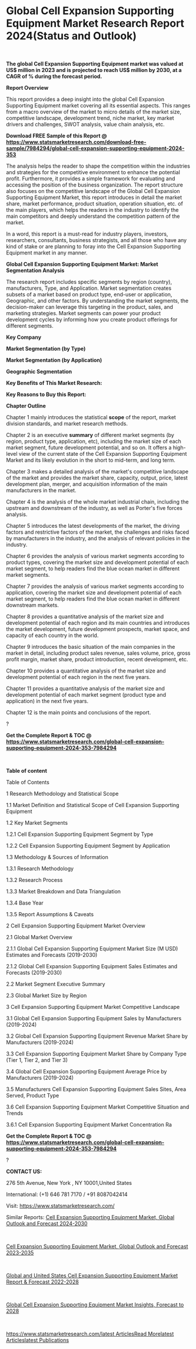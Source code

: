 <h1>Global Cell Expansion Supporting Equipment Market Research Report 2024(Status and Outlook)</h1><br/><p><strong>The global Cell Expansion Supporting Equipment market was valued at US$ million in 2023 and is projected to reach US$ million by 2030, at a <strong>CAGR</strong> of % during the forecast period.</strong></p>
 
 
 
 <p><strong>Report Overview</strong></p>
 
 
 
 <p>This report provides a deep insight into the global Cell Expansion Supporting Equipment market covering all its essential aspects. This ranges from a macro overview of the market to micro details of the market size, competitive landscape, development trend, niche market, key market drivers and challenges, SWOT analysis, value chain analysis, etc.</p>
 
 
 
 <p><strong>Download FREE Sample of this Report @ <a href="https://www.statsmarketresearch.com/download-free-sample/7984294/global-cell-expansion-supporting-equipment-2024-353">https://www.statsmarketresearch.com/download-free-sample/7984294/global-cell-expansion-supporting-equipment-2024-353</a></strong></p>
 
 
 
 <p>The analysis helps the reader to shape the competition within the industries and strategies for the competitive environment to enhance the potential profit. Furthermore, it provides a simple framework for evaluating and accessing the position of the business organization. The report structure also focuses on the competitive landscape of the Global Cell Expansion Supporting Equipment Market, this report introduces in detail the market share, market performance, product situation, operation situation, etc. of the main players, which helps the readers in the industry to identify the main competitors and deeply understand the competition pattern of the market.</p>
 
 
 
 <p>In a word, this report is a must-read for industry players, investors, researchers, consultants, business strategists, and all those who have any kind of stake or are planning to foray into the Cell Expansion Supporting Equipment market in any manner.</p>
 
 
 
 <p><strong>Global Cell Expansion Supporting Equipment Market: Market Segmentation Analysis</strong></p>
 
 
 
 <p>The research report includes specific segments by region (country), manufacturers, Type, and Application. Market segmentation creates subsets of a market based on product type, end-user or application, Geographic, and other factors. By understanding the market segments, the decision-maker can leverage this targeting in the product, sales, and marketing strategies. Market segments can power your product development cycles by informing how you create product offerings for different segments.</p>
 
 
 
 <p><strong>Key Company</strong></p>
 
 
 
 <p><strong>Market Segmentation (by Type)</strong></p>
 
 
 
 <p><strong>Market Segmentation (<strong>by Application</strong>)</strong></p>
 
 
 
 <p><strong>Geographic Segmentation</strong></p>
 
 
 
 <p><strong>Key Benefits of This Market Research:</strong></p>
 
 
 
 <p><strong>Key <strong>Reasons to Buy</strong> this Report:</strong></p>
 
 
 
 <p><strong>Chapter Outline</strong></p>
 
 
 
 <p>Chapter 1 mainly introduces the statistical <strong>scope</strong> of the report, market division standards, and market research methods.</p>
 
 
 
 <p>Chapter 2 is an executive <strong>summary</strong> of different market segments (by region, product type, application, etc), including the market size of each market segment, future development potential, and so on. It offers a high-level view of the current state of the Cell Expansion Supporting Equipment Market and its likely evolution in the short to mid-term, and long term.</p>
 
 
 
 <p>Chapter 3 makes a detailed analysis of the market&#39;s competitive landscape of the market and provides the market share, capacity, output, price, latest development plan, merger, and acquisition information of the main manufacturers in the market.</p>
 
 
 
 <p>Chapter 4 is the analysis of the whole market industrial chain, including the upstream and downstream of the industry, as well as Porter&#39;s five forces analysis.</p>
 
 
 
 <p>Chapter 5 introduces the latest developments of the market, the driving factors and restrictive factors of the market, the challenges and risks faced by manufacturers in the industry, and the analysis of relevant policies in the industry.</p>
 
 
 
 <p>Chapter 6 provides the analysis of various market segments according to product types, covering the market size and development potential of each market segment, to help readers find the blue ocean market in different market segments.</p>
 
 
 
 <p>Chapter 7 provides the analysis of various market segments according to application, covering the market size and development potential of each market segment, to help readers find the blue ocean market in different downstream markets.</p>
 
 
 
 <p>Chapter 8 provides a quantitative analysis of the market size and development potential of each region and its main countries and introduces the market development, future development prospects, market space, and capacity of each country in the world.</p>
 
 
 
 <p>Chapter 9 introduces the basic situation of the main companies in the market in detail, including product sales revenue, sales volume, price, gross profit margin, market share, product introduction, recent development, etc.</p>
 
 
 
 <p>Chapter 10 provides a quantitative analysis of the market size and development potential of each region in the next five years.</p>
 
 
 
 <p>Chapter 11 provides a quantitative analysis of the market size and development potential of each market segment (product type and application) in the next five years.</p>
 
 
 
 <p>Chapter 12 is the main points and conclusions of the report.</p>
 
 
 
 <p>? </p>
 
 
 
 <div><b>Get the Complete Report & TOC @ <a href="https://www.statsmarketresearch.com/global-cell-expansion-supporting-equipment-2024-353-7984294">https://www.statsmarketresearch.com/global-cell-expansion-supporting-equipment-2024-353-7984294</a></b></div>
 
 
 
 <p><br />
 
 <b>Table of content</b></p>
 
 
 
 <p>Table of Contents<br />
 
 1 Research Methodology and Statistical Scope<br />
 
 1.1 Market Definition and Statistical Scope of Cell Expansion Supporting Equipment<br />
 
 1.2 Key Market Segments<br />
 
 1.2.1 Cell Expansion Supporting Equipment Segment by Type<br />
 
 1.2.2 Cell Expansion Supporting Equipment Segment by Application<br />
 
 1.3 Methodology & Sources of Information<br />
 
 1.3.1 Research Methodology<br />
 
 1.3.2 Research Process<br />
 
 1.3.3 Market Breakdown and Data Triangulation<br />
 
 1.3.4 Base Year<br />
 
 1.3.5 Report Assumptions & Caveats<br />
 
 2 Cell Expansion Supporting Equipment Market Overview<br />
 
 2.1 Global Market Overview<br />
 
 2.1.1 Global Cell Expansion Supporting Equipment Market Size (M USD) Estimates and Forecasts (2019-2030)<br />
 
 2.1.2 Global Cell Expansion Supporting Equipment Sales Estimates and Forecasts (2019-2030)<br />
 
 2.2 Market Segment Executive Summary<br />
 
 2.3 Global Market Size by Region<br />
 
 3 Cell Expansion Supporting Equipment Market Competitive Landscape<br />
 
 3.1 Global Cell Expansion Supporting Equipment Sales by Manufacturers (2019-2024)<br />
 
 3.2 Global Cell Expansion Supporting Equipment Revenue Market Share by Manufacturers (2019-2024)<br />
 
 3.3 Cell Expansion Supporting Equipment Market Share by Company Type (Tier 1, Tier 2, and Tier 3)<br />
 
 3.4 Global Cell Expansion Supporting Equipment Average Price by Manufacturers (2019-2024)<br />
 
 3.5 Manufacturers Cell Expansion Supporting Equipment Sales Sites, Area Served, Product Type<br />
 
 3.6 Cell Expansion Supporting Equipment Market Competitive Situation and Trends<br />
 
 3.6.1 Cell Expansion Supporting Equipment Market Concentration Ra</p>
 
 
 
 <div><b>Get the Complete Report & TOC @ <a href="https://www.statsmarketresearch.com/global-cell-expansion-supporting-equipment-2024-353-7984294">https://www.statsmarketresearch.com/global-cell-expansion-supporting-equipment-2024-353-7984294</a></b></div>
 
 
 
 <p>? </p>
 
 
 
 <p><b>CONTACT US:</b><br />
 
 276 5th Avenue, New York , NY 10001,United States<br />
 
 International: (+1) 646 781 7170 / +91 8087042414<br />
 
 Visit: <a href="https://www.statsmarketresearch.com/">https://www.statsmarketresearch.com/</a><br />
 
 Similar Reports: <a href="https://www.statsmarketresearch.com/global-cell-expansion-supporting-equipment-2024-353-7984294">Cell Expansion Supporting Equipment Market, Global Outlook and Forecast 2024-2030</a><br />
 
 <br />
 
 <a href="https://www.statsmarketresearch.com/global-cell-expansion-supporting-equipment-2024-353-7984294">Cell Expansion Supporting Equipment Market, Global Outlook and Forecast 2023-2035</a><br />
 
 <br />
 
 <a href="https://www.statsmarketresearch.com/global-cell-expansion-supporting-equipment-2024-353-7984294">Global and United States Cell Expansion Supporting Equipment Market Report & Forecast 2022-2028</a><br />
 
 <br />
 
 <a href="https://www.statsmarketresearch.com/global-cell-expansion-supporting-equipment-2024-353-7984294">Global Cell Expansion Supporting Equipment Market Insights, Forecast to 2028</a><br />
 
 <br />
 
 <a href="https://gyeongbokgung.com">https://www.statsmarketresearch.com/</a><a href="https://hallyeomaritime.com">latest Articles</a><a href="https://jingwansa.com">Read More</a><a href="https://nguoiviet.jp/">latest Articles</a><a href="https://www.intelmarketresearch.com/">latest Publications</a></p>